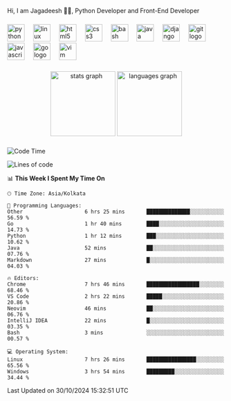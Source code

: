 <p align="left">Hi, I am Jagadeesh 👾👾, Python Developer and Front-End Developer </p>

###

<div align="left">
  <img src="https://cdn.jsdelivr.net/gh/devicons/devicon/icons/python/python-original.svg" height="40" alt="python logo"  />
  <img width="12" />
  <img src="https://cdn.jsdelivr.net/gh/devicons/devicon/icons/linux/linux-original.svg" height="40" alt="linux logo"  />
  <img width="12" />
  <img src="https://cdn.jsdelivr.net/gh/devicons/devicon/icons/html5/html5-original.svg" height="40" alt="html5 logo"  />
  <img width="12" />
  <img src="https://cdn.jsdelivr.net/gh/devicons/devicon/icons/css3/css3-original.svg" height="40" alt="css3 logo"  />
  <img width="12" />
  <img src="https://cdn.jsdelivr.net/gh/devicons/devicon/icons/bash/bash-original.svg" height="40" alt="bash logo"  />
  <img width="12" />
  <img src="https://cdn.jsdelivr.net/gh/devicons/devicon/icons/java/java-original.svg" height="40" alt="java logo"  />
  <img width="12" />
  <img src="https://cdn.jsdelivr.net/gh/devicons/devicon/icons/django/django-plain.svg" height="40" alt="django logo"  />
  <img width="12" />
  <img src="https://cdn.jsdelivr.net/gh/devicons/devicon/icons/git/git-original.svg" height="40" alt="git logo"  />
  <img width="12" />
  <img src="https://cdn.jsdelivr.net/gh/devicons/devicon/icons/javascript/javascript-original.svg" height="40" alt="javascript logo"  />
  <img width="12" />
  <img src="https://cdn.jsdelivr.net/gh/devicons/devicon/icons/go/go-original.svg" height="40" alt="go logo"  />
  <img width="12" />
  <img src="https://cdn.jsdelivr.net/gh/devicons/devicon/icons/vim/vim-original.svg" height="40" alt="vim logo"  />
</div>

###

<div align="center">
  <img src="https://github-readme-stats.vercel.app/api?username=JagadeeshKEEE&hide_title=false&hide_rank=false&show_icons=true&include_all_commits=true&count_private=true&disable_animations=false&theme=dracula&locale=en&hide_border=false&order=1" height="150" alt="stats graph"  />
  <img src="https://github-readme-stats.vercel.app/api/top-langs?username=JagadeeshKEEE&locale=en&hide_title=false&layout=compact&card_width=320&langs_count=5&theme=dracula&hide_border=false&order=2" height="150" alt="languages graph"  />
</div>

###
<!--START_SECTION:waka-->
![Code Time](http://img.shields.io/badge/Code%20Time-362%20hrs%2041%20mins-blue)

![Lines of code](https://img.shields.io/badge/From%20Hello%20World%20I%27ve%20Written-970%20lines%20of%20code-blue)

📊 **This Week I Spent My Time On** 

```text
🕑︎ Time Zone: Asia/Kolkata

💬 Programming Languages: 
Other                    6 hrs 25 mins       ██████████████░░░░░░░░░░░   56.59 % 
Go                       1 hr 40 mins        ████░░░░░░░░░░░░░░░░░░░░░   14.73 % 
Python                   1 hr 12 mins        ███░░░░░░░░░░░░░░░░░░░░░░   10.62 % 
Java                     52 mins             ██░░░░░░░░░░░░░░░░░░░░░░░   07.76 % 
Markdown                 27 mins             █░░░░░░░░░░░░░░░░░░░░░░░░   04.03 % 

🔥 Editors: 
Chrome                   7 hrs 46 mins       █████████████████░░░░░░░░   68.46 % 
VS Code                  2 hrs 22 mins       █████░░░░░░░░░░░░░░░░░░░░   20.86 % 
Neovim                   46 mins             ██░░░░░░░░░░░░░░░░░░░░░░░   06.76 % 
IntelliJ IDEA            22 mins             █░░░░░░░░░░░░░░░░░░░░░░░░   03.35 % 
Bash                     3 mins              ░░░░░░░░░░░░░░░░░░░░░░░░░   00.57 % 

💻 Operating System: 
Linux                    7 hrs 26 mins       ████████████████░░░░░░░░░   65.56 % 
Windows                  3 hrs 54 mins       █████████░░░░░░░░░░░░░░░░   34.44 % 
```


 Last Updated on 30/10/2024 15:32:51 UTC
<!--END_SECTION:waka-->
